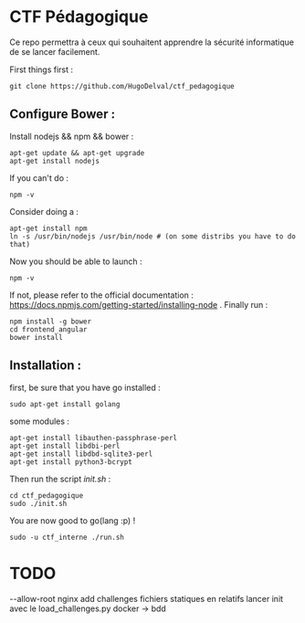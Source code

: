 # CTF Pédagogique

Ce repo permettra à ceux qui souhaitent apprendre la sécurité informatique de se lancer facilement.

First things first :

    git clone https://github.com/HugoDelval/ctf_pedagogique

## Configure Bower :

Install nodejs && npm && bower :

    apt-get update && apt-get upgrade
    apt-get install nodejs
If you can't do :

    npm -v
Consider doing a :
    
    apt-get install npm
    ln -s /usr/bin/nodejs /usr/bin/node # (on some distribs you have to do that)
Now you should be able to launch :

    npm -v
If not, please refer to the official documentation : https://docs.npmjs.com/getting-started/installing-node .
Finally run :

    npm install -g bower
    cd frontend_angular
    bower install
    
## Installation :
first, be sure that you have go installed :

    sudo apt-get install golang
some modules :

    apt-get install libauthen-passphrase-perl
    apt-get install libdbi-perl
    apt-get install libdbd-sqlite3-perl
    apt-get install python3-bcrypt

Then run the script *init.sh* :

    cd ctf_pedagogique
    sudo ./init.sh
    
You are now good to go(lang :p) !

    sudo -u ctf_interne ./run.sh



# TODO

--allow-root
nginx
add challenges
fichiers statiques en relatifs
lancer init avec le load_challenges.py
docker -> bdd
